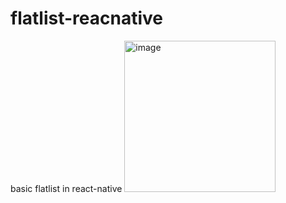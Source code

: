 # flatlist-reacnative
basic flatlist in react-native
<img width="242" alt="image" src="https://user-images.githubusercontent.com/63857701/195003013-9f31852d-979c-477e-bfe9-46b2fcf5f628.png">
